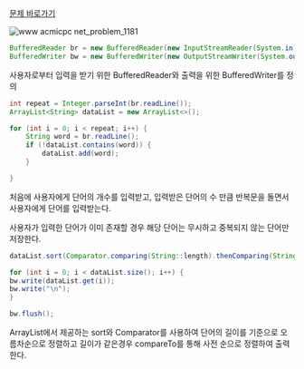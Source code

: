 [문제 바로가기](https://www.acmicpc.net/problem/1181)

![www acmicpc net_problem_1181](https://user-images.githubusercontent.com/78605779/175286012-8ebccecb-8600-43cb-956e-ca6c13b7e8dd.png)

```java
BufferedReader br = new BufferedReader(new InputStreamReader(System.in));
BufferedWriter bw = new BufferedWriter(new OutputStreamWriter(System.out));
```

사용자로부터 입력을 받기 위한 BufferedReader와 출력을 위한 BufferedWriter를 정의

```java
int repeat = Integer.parseInt(br.readLine());
ArrayList<String> dataList = new ArrayList<>();

for (int i = 0; i < repeat; i++) {
    String word = br.readLine();
    if (!dataList.contains(word)) {
        dataList.add(word);
    }

}
```

처음에 사용자에게 단어의 개수를 입력받고, 입력받은 단어의 수 만큼 반복문을 돌면서 사용자에게 단어를 입력받는다.

사용자가 입력한 단어가 이미 존재할 경우 해당 단어는 무시하고 중복되지 않는 단어만 저장한다.

```java
dataList.sort(Comparator.comparing(String::length).thenComparing(String::compareTo));

for (int i = 0; i < dataList.size(); i++) {
bw.write(dataList.get(i));
bw.write("\n");
}

bw.flush();

```

ArrayList에서 제공하는 sort와 Comparator를 사용하여 단어의 길이를 기준으로 오름차순으로 정렬하고 길이가 같은경우 compareTo를 통해 사전 순으로 정렬하여 출력한다.
